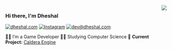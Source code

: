<img align="right" src="https://github-readme-stats.vercel.app/api?username=dheshalj&hide_border=true&hide_rank=true&show_icons=true&title_color=606060&text_color=606060&bg_color=00000000">

### Hi there, I'm Dheshal

[![dheshal.com](https://img.shields.io/static/v1?label=dheshal.com&message=%20&color=white&logo=&style=flat-square&logoColor=white)](https://www.dheshal.com/)
[![Instagram](https://img.shields.io/static/v1?label=Discord&message=%20&color=7289da&logo=Discord&style=flat-square&logoColor=white)](https://www.instagram.com/dheshalj/)
[![dev@dheshal.com](https://img.shields.io/static/v1?label=dev@dheshal.com&message=%20&color=EA4335&logo=gmail&style=flat-square&logoColor=white)](mailto:dev@dheshal.com)

👨‍💻 I’m a Game Developer
👨‍🎓 Studying Computer Science
🚧 **Current Project:** [Caldera Engine](https://github.com/dheshalj/Caldera)
